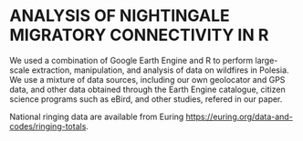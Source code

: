 # ANALYSIS OF NIGHTINGALE MIGRATORY CONNECTIVITY IN R

We used a combination of Google Earth Engine and R to perform large-scale extraction, manipulation, and analysis of data on wildfires in Polesia. We use a mixture of data sources, including our own geolocator and GPS data, and other data obtained through the Earth Engine catalogue, citizen science programs such as eBird, and other studies, refered in our paper. 

National ringing data are available from Euring https://euring.org/data-and-codes/ringing-totals.
